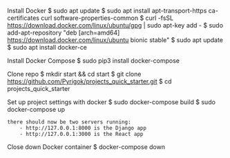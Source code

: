 Install Docker
    $ sudo apt update
    $ sudo apt install apt-transport-https ca-certificates curl software-properties-common
    $ curl -fsSL https://download.docker.com/linux/ubuntu/gpg | sudo apt-key add -
    $ sudo add-apt-repository "deb [arch=amd64] https://download.docker.com/linux/ubuntu bionic stable"
    $ sudo apt update
    $ sudo apt install docker-ce


Install Docker Compose
    $ sudo pip3 install docker-compose


Clone repo
    $ mkdir start && cd start
    $ git clone https://github.com/Pyrigok/projects_quick_starter.git
    $ cd projects_quick_starter


Set up project settings with docker
    $ sudo docker-compose build
    $ sudo docker-compose up

    there should now be two servers running:
        - http://127.0.0.1:8000 is the Django app
        - http://127.0.0.1:3000 is the React app


Close down Docker container
    $ docker-compose down

